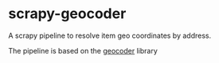 # scrapy-geocoder
A scrapy pipeline to resolve item geo coordinates by address.

The pipeline is based on the [geocoder](https://github.com/DenisCarriere/geocoder) library